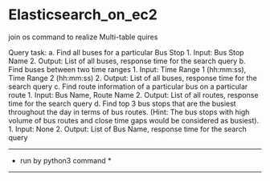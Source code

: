 # Elasticsearch_on_ec2
join os command to realize Multi-table quires



Query task:
    a. Find all buses for a particular Bus Stop
        1. Input: Bus Stop Name
        2. Output: List of all buses, response time for the search query
    b. Find buses between two time ranges
        1. Input: Time Range 1 (hh:mm:ss), Time Range 2 (hh:mm:ss)
        2. Output: List of all buses, response time for the search query
    c. Find route information of a particular bus on a particular route
        1. Input: Bus Name, Route Name
        2. Output: List of all routes, response time for the search query
    d. Find top 3 bus stops that are the busiest throughout the day in terms of bus routes. (Hint: The bus stops with high volume of bus routes and close time gaps would be considered as busiest).
        1. Input: None
        2. Output: List of Bus Name, response time for the search query

****************************** 
*   run by python3 command   *
******************************